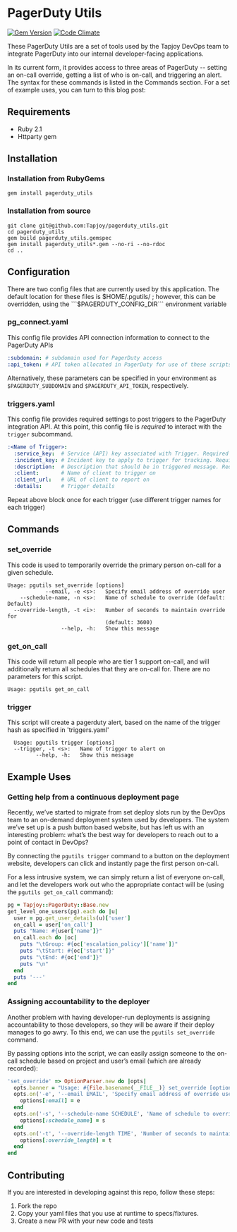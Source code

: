 PagerDuty Utils
===

[![Gem Version](https://badge.fury.io/rb/pagerduty_utils.svg)](http://badge.fury.io/rb/pagerduty_utils)
[![Code Climate](https://codeclimate.com/github/Tapjoy/pagerduty_utils/badges/gpa.svg)](https://codeclimate.com/github/Tapjoy/pagerduty_utils)

These PagerDuty Utils are a set of tools used by the Tapjoy DevOps team to integrate PagerDuty into our internal developer-facing applications.

In its current form, it provides access to three areas of PagerDuty -- setting an on-call override, getting a list of who is on-call, and triggering an alert.  The syntax for these commands is listed in the Commands section.  For a set of example uses, you can turn to this blog post:  <Insert Blog Post Here>

## Requirements
* Ruby 2.1
* Httparty gem

## Installation
### Installation from RubyGems
```
gem install pagerduty_utils
```
### Installation from source
```
git clone git@github.com:Tapjoy/pagerduty_utils.git
cd pagerduty_utils
gem build pagerduty_utils.gemspec
gem install pagerduty_utils*.gem --no-ri --no-rdoc
cd ..
```

## Configuration

There are two config files that are currently used by this application.  The default location for these files is $HOME/.pgutils/ ; however, this can be overridden, using the ```$PAGERDUTY_CONFIG_DIR``` environment variable

### pg_connect.yaml

This config file provides API connection information to connect to the PagerDuty APIs

```yaml
:subdomain: # subdomain used for PagerDuty access
:api_token: # API token allocated in PagerDuty for use of these scripts
```

Alternatively, these parameters can be specified in your environment as ```$PAGERDUTY_SUBDOMAIN``` and ```$PAGERDUTY_API_TOKEN```, respectively.

### triggers.yaml

This config file provides required settings to post triggers to the PagerDuty integration API.  At this point, this config file is *required* to interact with the `trigger` subcommand.

```yaml
:<Name of Trigger>:
  :service_key:  # Service (API) key associated with Trigger. Required Field.
  :incident_key: # Incident key to apply to trigger for tracking. Required Field.
  :description:  # Description that should be in triggered message. Required Field.
  :client:       # Name of client to trigger on
  :client_url:   # URL of client to report on
  :details:      # Trigger details
```

Repeat above block once for each trigger (use different trigger names for each trigger)

## Commands
### set_override

This code is used to temporarily override the primary person on-call for a given schedule.

```
Usage: pgutils set_override [options]
            --email, -e <s>:   Specify email address of override user
    --schedule-name, -n <s>:   Name of schedule to override (default: Default)
  --override-length, -t <i>:   Number of seconds to maintain override for
                               (default: 3600)
                 --help, -h:   Show this message
```

### get_on_call

This code will return all people who are tier 1 support on-call, and will additionally return
all schedules that they are on-call for.  There are no parameters for this script.

```
Usage: pgutils get_on_call
```

### trigger

This script will create a pagerduty alert, based on the name of the trigger
hash as specified in 'triggers.yaml'

```
  Usage: pgutils trigger [options]
  --trigger, -t <s>:   Name of trigger to alert on
         --help, -h:   Show this message
```

## Example Uses
### Getting help from a continuous deployment page

Recently, we’ve started to migrate from set deploy slots run by the DevOps team to an on-demand deployment system used by developers.  The system we’ve set up is a push button based website, but has left us with an interesting problem: what’s the best way for developers to reach out to a point of contact in DevOps?

By connecting the ```pgutils trigger``` command to a button on the deployment website, developers can click and instantly page the first person on-call.

For a less intrusive system, we can simply return a list of everyone on-call, and let the developers work out who the appropriate contact will be (using the ```pgutils get_on_call``` command):

```ruby
pg = Tapjoy::PagerDuty::Base.new
get_level_one_users(pg).each do |u|
  user = pg.get_user_details(u)['user']
  on_call = user['on_call']
  puts "Name: #{user['name']}"
  on_call.each do |oc|
    puts "\tGroup: #{oc['escalation_policy']['name']}"
    puts "\tStart: #{oc['start']}"
    puts "\tEnd: #{oc['end']}"
    puts "\n"
  end
  puts '---'
end
```

### Assigning accountability to the deployer

Another problem with having developer-run deployments is assigning accountability to those developers, so they will be aware if their deploy manages to go awry.  To this end, we can use the ```pgutils set_override``` command.

By passing options into the script, we can easily assign someone to the on-call schedule based on project and user’s email (which are already recorded):

```ruby
'set_override' => OptionParser.new do |opts|
  opts.banner = "Usage: #{File.basename(__FILE__)} set_override [options]"
  opts.on('-e', '--email EMAIL', 'Specify email address of override user') do |e|
    options[:email] = e
  end
  opts.on('-s', '--schedule-name SCHEDULE', 'Name of schedule to override') do |s|
    options[:schedule_name] = s
  end
  opts.on('-t', '--override-length TIME', 'Number of seconds to maintain override for') do |t|
    options[:override_length] = t
  end
end
```

## Contributing

If you are interested in developing against this repo, follow these steps:

1. Fork the repo
2. Copy your yaml files that you use at runtime to specs/fixtures.
3. Create a new PR with your new code and tests
